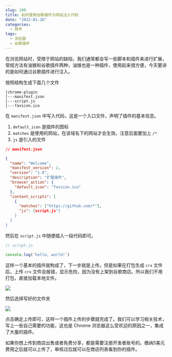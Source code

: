 ```yaml
---
slug: 100
title: 如何使用谷歌插件为网站注入代码
date: "2022-01-26"
categories: 
  - 技术
tags: 
  - 浏览器
  - 谷歌插件
---
```





在浏览网站时，受限于网站的缺陷，我们通常都会写一些脚本和插件来进行扩展，常规方法有油猴和谷歌插件两种，油猴也是一种插件，使用起来很方便，今天要讲的是如何通过谷歌插件进行注入。



按照结构生成下面几个文件

```
|chrome-plugin
|---manifest.json
|---script.js
|---favicon.ico
```

在 `manifest.json` 中写入代码，这是一个入口文件，声明了插件的基本信息。

1. `default_icon` 是插件的图标
2. `matches` 是使用的网站，在该域名下的网站才会生效。注意后面要加上 `/*`
3. `js` 是引入的文件

```json
// manifest.json

{
  "name": "Welcome",
  "manifest_version": 2,
  "version": "1.0",
  "description": "扩展插件",
  "browser_action": {
    "default_icon": "favicon.ico"
  },
  "content_scripts": [
    {
      "matches": ["https://github.com/*"],
      "js": [script.js"]
    }
  ]
}
```

然后在 `script.js` 中随便插入一段代码即可。

```js
// script.js

console.log('hello, world!')
```

这样一个基本的插件就构成了，下一步就是上传。但是如果在打包生成 `crx` 文件后，上传 `crx` 文件会报错，显示危险，因为没有上架到谷歌商店。所以我们不用打包，直接加载本地文件。

![](https://imgurl.zishu.me/images/2022/01/26/dcd25af801e900a58a07b9b9a06c162d.png)

然后选择写好的文件夹

![](https://imgurl.zishu.me/images/2022/01/26/e433070c769840d226fae27052fc275c.png)

点击确定上传即可，这样一个插件上传的步骤就完成了。我们可以学习相关技术，写上一些自己需要的功能，这也是 Chrome 浏览器这么受欢迎的原因之一，集成了大量的插件。

如果你想上传到商店出售或者免费分享，都是需要注册开发者账号的。缴纳5美元费用之后就可以上传了，审核过后就可以在商店列表看到你的插件。